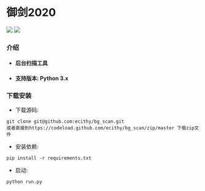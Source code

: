 # 御剑2020 
![](https://img.shields.io/badge/PoweredBy-mufeng-green.svg)
[![](https://img.shields.io/badge/language-Python-blue.svg)](https://github.com/jhao104/proxy_pool)

### 介绍

- #### 后台扫描工具

- #### 支持版本: Python 3.x

### 下载安装

- 下载源码:

```
git clone git@github.com:ecithy/bg_scan.git
或者直接到https://codeload.github.com/ecithy/bg_scan/zip/master 下载zip文件
```

- 安装依赖:

```
pip install -r requirements.txt
```

-   启动:

```
python run.py
```
